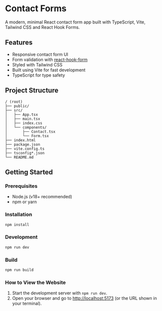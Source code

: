 # Contact Forms

A modern, minimal React contact form app built with TypeScript, Vite, Tailwind CSS and React Hook Forms.

## Features

- Responsive contact form UI
- Form validation with [react-hook-form](https://react-hook-form.com/)
- Styled with Tailwind CSS
- Built using Vite for fast development
- TypeScript for type safety

## Project Structure

```
/ (root)
├── public/
├── src/
│   ├── App.tsx
│   ├── main.tsx
│   ├── index.css
│   └── components/
│       ├── Contact.tsx
│       └── Form.tsx
├── index.html
├── package.json
├── vite.config.ts
├── tsconfig*.json
└── README.md
```

## Getting Started

### Prerequisites

- Node.js (v18+ recommended)
- npm or yarn

### Installation

```bash
npm install
```

### Development

```bash
npm run dev
```

### Build

```bash
npm run build
```

### How to View the Website

1. Start the development server with `npm run dev`.
2. Open your browser and go to [http://localhost:5173](http://localhost:5173) (or the URL shown in your terminal).
